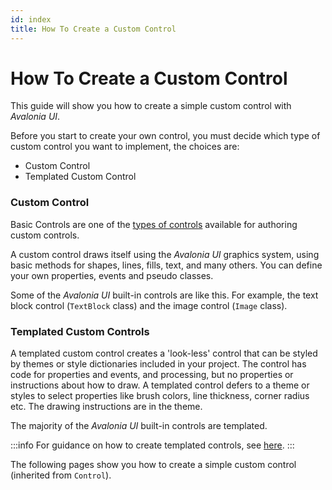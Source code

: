 ```yaml
---
id: index
title: How To Create a Custom Control
---
```


# How To Create a Custom Control

This guide will show you how to create a simple custom control with _Avalonia UI_.

Before you start to create your own control, you must decide which type of custom control you want to implement, the choices are:

* Custom Control
* Templated Custom Control

### Custom Control

Basic Controls are one of the [types of controls](./types-of-control.md) available for authoring custom controls.

A custom control draws itself using the _Avalonia UI_ graphics system, using basic methods for shapes, lines, fills, text, and many others. You can define your own properties, events and pseudo classes.

Some of the _Avalonia UI_ built-in controls are like this. For example, the text block control (`TextBlock` class) and the image control (`Image` class).

### Templated Custom Controls

A templated custom control creates a 'look-less' control that can be styled by themes or style dictionaries included in your project. The control has code for properties and events, and processing, but no properties or instructions about how to draw. A templated control defers to a theme or styles to select properties like brush colors, line thickness, corner radius etc. The drawing instructions are in the theme. 

The majority of the _Avalonia UI_ built-in controls are templated.

:::info
For guidance on how to create templated controls, see [here](../../basics/user-interface/controls/creating-controls).
:::

The following pages show you how to create a simple custom control (inherited from `Control`).
